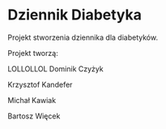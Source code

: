 # Dziennik Diabetyka
Projekt stworzenia dziennika dla diabetyków.

Projekt tworzą:

LOLLOLLOL
Dominik Czyżyk

Krzysztof Kandefer

Michał Kawiak

Bartosz Więcek
